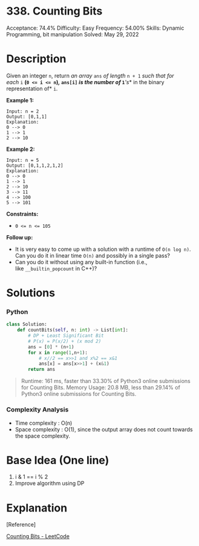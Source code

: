 # 338. Counting Bits

Acceptance: 74.4%
Difficulty: Easy
Frequency: 54.00%
Skills: Dynamic Programming, bit manipulation
Solved: May 29, 2022

# Description

Given an integer `n`, return *an array* `ans` *of length* `n + 1` *such that for each* `i` **(`0 <= i <= n`)*,* `ans[i]` *is the **number of*** `1`***'s** in the binary representation of* `i`.

**Example 1:**

```
Input: n = 2
Output: [0,1,1]
Explanation:
0 --> 0
1 --> 1
2 --> 10

```

**Example 2:**

```
Input: n = 5
Output: [0,1,1,2,1,2]
Explanation:
0 --> 0
1 --> 1
2 --> 10
3 --> 11
4 --> 100
5 --> 101

```

**Constraints:**

- `0 <= n <= 105`

**Follow up:**

- It is very easy to come up with a solution with a runtime of `O(n log n)`. Can you do it in linear time `O(n)` and possibly in a single pass?
- Can you do it without using any built-in function (i.e., like `__builtin_popcount` in C++)?

# Solutions

### Python

```python
class Solution:
    def countBits(self, n: int) -> List[int]:
        # DP + Least Significant Bit
        # P(x) = P(x/2) + (x mod 2)
        ans = [0] * (n+1)
        for x in range(1,n+1):
            # x//2 == x>>1 and x%2 == x&1
            ans[x] = ans[x>>1] + (x&1)
        return ans
```

> Runtime: 161 ms, faster than 33.30% of Python3 online submissions for Counting Bits.
Memory Usage: 20.8 MB, less than 29.14% of Python3 online submissions for Counting Bits.
> 

### Complexity Analysis

- Time complexity : O(n)
- Space complexity : O(1), since the output array does not count towards the space complexity.

# Base Idea (One line)

1. i & 1 == i % 2
2. Improve algorithm using DP

# Explanation

[Reference]

[Counting Bits - LeetCode](https://leetcode.com/problems/counting-bits/solution/)